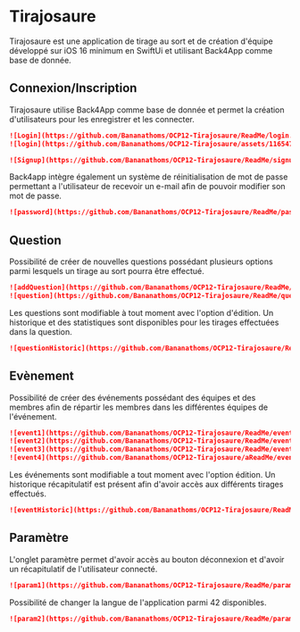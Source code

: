 # Tirajosaure 

Tirajosaure est une application de tirage au sort et de création d'équipe développé sur iOS 16 minimum en SwiftUi et utilisant Back4App comme base de donnée.

## Connexion/Inscription

Tirajosaure utilise Back4App comme base de donnée et permet la création d'utilisateurs pour les enregistrer et les connecter. 
```markdown
![Login](https://github.com/Bananathoms/OCP12-Tirajosaure/ReadMe/login.png)
![login](https://github.com/Bananathoms/OCP12-Tirajosaure/assets/116547351/59debe13-640b-4b51-928b-32add05fc5d9)

![Signup](https://github.com/Bananathoms/OCP12-Tirajosaure/ReadMe/signup.png)

```
Back4app intègre également un système de réinitialisation de mot de passe permettant a l'utilisateur de recevoir un e-mail afin de pouvoir modifier son mot de passe. 
```markdown
![password](https://github.com/Bananathoms/OCP12-Tirajosaure/ReadMe/password.png)
```

## Question

Possibilité de créer de nouvelles questions possédant plusieurs options parmi lesquels un tirage au sort pourra être effectué.
```markdown
![addQuestion](https://github.com/Bananathoms/OCP12-Tirajosaure/ReadMe/addQuestion.png)
![question](https://github.com/Bananathoms/OCP12-Tirajosaure/ReadMe/question.png)
```
Les questions sont modifiable à tout moment avec l'option d'édition.
Un historique et des statistiques sont disponibles pour les tirages effectuées dans la question.
```markdown
![questionHistoric](https://github.com/Bananathoms/OCP12-Tirajosaure/ReadMe/questionHistoric.png)
```
## Evènement

Possibilité de créer des événements possédant des équipes et des membres afin de répartir les membres dans les différentes équipes de l'événement.
```markdown
![event1](https://github.com/Bananathoms/OCP12-Tirajosaure/ReadMe/event1.png)
![event2](https://github.com/Bananathoms/OCP12-Tirajosaure/ReadMe/event2.png)
![event3](https://github.com/Bananathoms/OCP12-Tirajosaure/ReadMe/event3.png)
![event4](https://github.com/Bananathoms/OCP12-Tirajosaure/aReadMe/event4.png)
```

Les événements sont modifiable a tout moment avec l'option édition.
Un historique récapitulatif est présent afin d'avoir accès aux différents tirages effectués.
```markdown
![eventHistoric](https://github.com/Bananathoms/OCP12-Tirajosaure/ReadMe/eventHistoric.png)
```

## Paramètre

L'onglet paramètre permet d'avoir accès au bouton déconnexion et d'avoir un récapitulatif de l'utilisateur connecté.
```markdown
![param1](https://github.com/Bananathoms/OCP12-Tirajosaure/ReadMe/param1.png)
```
Possibilité de changer la langue de l'application parmi 42 disponibles.
```markdown
![param2](https://github.com/Bananathoms/OCP12-Tirajosaure/ReadMe/param2.png)
```





